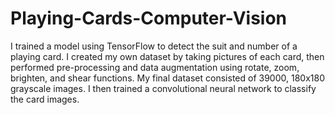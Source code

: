 # Playing-Cards-Computer-Vision
I trained a model using TensorFlow to detect the suit and number of a playing card. I created my own dataset by taking pictures of each card, then performed pre-processing and data augmentation using rotate, zoom, brighten, and shear functions. My final dataset consisted of 39000, 180x180 grayscale images. I then trained a convolutional neural network to classify the card images.
